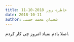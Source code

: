 ```yaml
---
title: خاطره روز 2018-10-11
date: 2018-10-11
author: شعبان محمد حسنی
---
```


اصلا یادم نمیاد امروز چی کار کردم.
